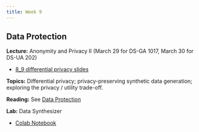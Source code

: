 ```yaml
---
title: Week 9
---
```


## Data Protection

**Lecture:** Anonymity and Privacy II (March 29 for DS-GA 1017, March 30 for DS-UA 202)
*   [8_9 differential privacy slides](../../../assets/8_9_Privacy.pdf)

**Topics:** Differential privacy; privacy-preserving synthetic data generation; exploring the privacy / utility trade-off.

**Reading:** See [Data Protection](../../../assets/data_protection_reader.pdf)    

**Lab:** Data Synthesizer

* [Colab Notebook](https://drive.google.com/file/d/1bPxTVm8TaVTxJbXogL6ysE9xUv7cbvcd/view?usp=sharing)
